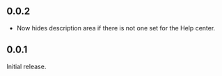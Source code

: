 ## 0.0.2

- Now hides description area if there is not one set for the Help center.

## 0.0.1

Initial release.
